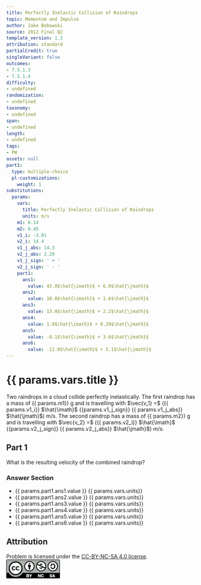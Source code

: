 ```yaml
---
title: Perfectly Inelastic Collision of Raindrops
topic: Momentum and Impulse
author: Jake Bobowski
source: 2012 Final Q2
template_version: 1.3
attribution: standard
partialCredit: true
singleVariant: false
outcomes:
- 7.5.1.3
- 7.5.1.4
difficulty:
- undefined
randomization:
- undefined
taxonomy:
- undefined
span:
- undefined
length:
- undefined
tags:
- PW
assets: null
part1:
  type: multiple-choice
  pl-customizations:
    weight: 1
substitutions:
  params:
    vars:
      title: Perfectly Inelastic Collision of Raindrops
      units: m/s
    m1: 0.14
    m2: 0.45
    v1_i: -3.01
    v2_i: 14.4
    v1_j_abs: 14.3
    v2_j_abs: 2.29
    v1_j_sign: ' + '
    v2_j_sign: ' - '
    part1:
      ans1:
        value: 43.0$\hat{\imath}$ + 6.9$\hat{\jmath}$
      ans2:
        value: 10.0$\hat{\imath}$ + 1.6$\hat{\jmath}$
      ans3:
        value: 13.0$\hat{\imath}$ + 2.2$\hat{\jmath}$
      ans4:
        value: 1.8$\hat{\imath}$ + 0.29$\hat{\jmath}$
      ans5:
        value: -8.1$\hat{\imath}$ + 3.6$\hat{\jmath}$
      ans6:
        value: -12.0$\hat{\imath}$ + 5.1$\hat{\jmath}$
---
```

# {{ params.vars.title }}
Two raindrops in a cloud collide perfectly inelastically. The first raindrop has a mass of {{ params.m1}} g and is travelling with $\vec{v_1} =$ ({{ params.v1_i}} $\hat{\imath}$ {{params.v1_j_sign}} {{ params.v1_j_abs}} $\hat{\jmath}$) m/s.
The second raindrop has a mass of {{ params.m2}} g and is travelling with $\vec{v_2} =$ ({{ params.v2_i}} $\hat{\imath}$ {{params.v2_j_sign}} {{ params.v2_j_abs}} $\hat{\jmath}$) m/s.

## Part 1

What is the resulting velocity of the combined raindrop?

### Answer Section

- {{ params.part1.ans1.value }} {{ params.vars.units}}
- {{ params.part1.ans2.value }} {{ params.vars.units}}
- {{ params.part1.ans3.value }} {{ params.vars.units}}
- {{ params.part1.ans4.value }} {{ params.vars.units}}
- {{ params.part1.ans5.value }} {{ params.vars.units}}
- {{ params.part1.ans6.value }} {{ params.vars.units}}

## Attribution

Problem is licensed under the [CC-BY-NC-SA 4.0 license](https://creativecommons.org/licenses/by-nc-sa/4.0/).<br> ![The Creative Commons 4.0 license requiring attribution-BY, non-commercial-NC, and share-alike-SA license.](https://raw.githubusercontent.com/firasm/bits/master/by-nc-sa.png)